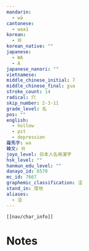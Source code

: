 ```yaml
---
mandarin:
  - wā
cantonese:
  - waa1
korean:
  - 와
korean_native: ""
japanese:
  - WA
  - A
japanese_nanori: ""
vietnamese:
middle_chinese_initial: ʔ
middle_chinese_final: ɣua
stroke_count: 14
radical: 穴
skip_number: 2-3-11
grade_level: 名
pos: ""
english:
  - hollow
  - pit
  - depression
羅馬字: wa
韓文: 와
joyo_level: 日本人名用漢字
hsk_level: ""
hanmun_edu_level: ""
danayo_id: 8570
mc_id: 7667
graphemic_classification: 洼
stand_in: 窪地
aliases:
  - 洼
---
```

```meta-bind-embed
[[nav/char_info]]
```

# Notes

